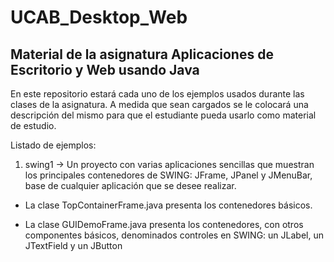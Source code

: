 # UCAB_Desktop_Web
## Material de la asignatura Aplicaciones de Escritorio y Web usando Java

En este repositorio estará cada uno de los ejemplos usados durante las clases de la asignatura. A medida que sean cargados se le colocará una descripción del mismo para que el estudiante pueda usarlo como material de estudio.

Listado de ejemplos:

1. swing1 -> Un proyecto con varias aplicaciones sencillas que muestran los principales contenedores de SWING: JFrame, JPanel y JMenuBar, base de cualquier aplicación que se desee realizar.

  - La clase TopContainerFrame.java presenta los contenedores básicos.
  
  - La clase GUIDemoFrame.java presenta los contenedores, con otros componentes básicos, denominados controles en SWING: un JLabel, un     JTextField y un JButton 
